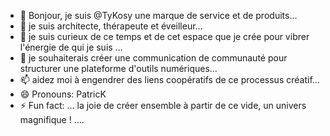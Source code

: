 - 👋 Bonjour, je suis @TyKosy une marque de service et de produits...
- 👀 je suis architecte, thérapeute et éveilleur...
- 🌱 je suis curieux de ce temps et de cet espace que je crée pour vibrer l'énergie de qui je suis ...
- 💞️ je souhaiterais créer une communication de communauté pour structurer une plateforme d'outils numériques...
- 📫 aidez moi à engendrer des liens coopératifs de ce processus créatif...
- 😄 Pronouns: PatricK
- ⚡ Fun fact: ... la joie de créer ensemble à partir de ce vide, un univers magnifique ! ....

<!--- 
TyKosy/TyKosy is a ✨ special ✨ repository because its `README.md` (this file) appears on your GitHub profile.
You can click the Preview link to take a look at your changes.
--->
